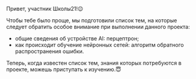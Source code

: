 Привет, участник Школы21!😉

Чтобы тебе было проще, мы подготовили список тем, на которые следует обратить особое внимание при выполнении данного проекта: 
- общие сведения об устройстве AI: перцептрон;
- как происходит обучение нейронных сетей: алгоритм обратного распространения ошибки.

Теперь, когда известен список тем, знания которых потребуются в проекте, можешь приступать к изучению.😇
